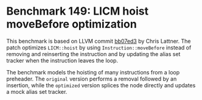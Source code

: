 # Benchmark 149: LICM hoist moveBefore optimization

This benchmark is based on LLVM commit [bb07ed3](https://github.com/llvm/llvm-project/commit/bb07ed3bb5db1b610362628ceb31349667c491c2) by Chris Lattner.
The patch optimizes `LICM::hoist` by using `Instruction::moveBefore` instead of
removing and reinserting the instruction and by updating the alias set tracker
when the instruction leaves the loop.

The benchmark models the hoisting of many instructions from a loop preheader.
The `original` version performs a removal followed by an insertion, while the
`optimized` version splices the node directly and updates a mock alias set
tracker.

